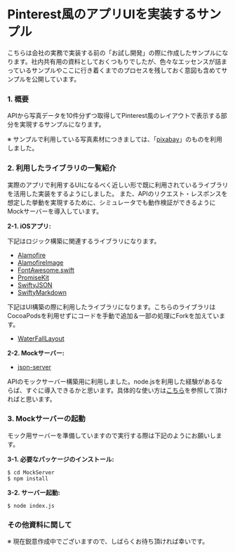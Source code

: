 # Pinterest風のアプリUIを実装するサンプル

こちらは会社の実務で実装する前の「お試し開発」の際に作成したサンプルになります。社内共有用の資料としておくつもりでしたが、色々なエッセンスが詰まっているサンプルやここに行き着くまでのプロセスを残しておく意図も含めてサンプルを公開しています。

### 1. 概要

APIから写真データを10件分ずつ取得してPinterest風のレイアウトで表示する部分を実現するサンプルになります。

※ サンプルで利用している写真素材につきましては、「[pixabay](https://pixabay.com/)」のものを利用しました。

### 2. 利用したライブラリの一覧紹介

実際のアプリで利用するUIになるべく近しい形で既に利用されているライブラリを活用した実装をするようにしました。
また、APIのリクエスト・レスポンスを想定した挙動を実現するために、シミュレータでも動作検証ができるようにMockサーバーを導入しています。

__2-1. iOSアプリ:__

下記はロジック構築に関連するライブラリになります。

- [Alamofire](https://github.com/Alamofire/Alamofire)
- [AlamofireImage](https://github.com/Alamofire/AlamofireImage)
- [FontAwesome.swift](https://github.com/thii/FontAwesome.swift)
- [PromiseKit](https://github.com/mxcl/PromiseKit)
- [SwiftyJSON](https://github.com/SwiftyJSON/SwiftyJSON)
- [SwiftyMarkdown](https://github.com/SimonFairbairn/SwiftyMarkdown)

下記はUI構築の際に利用したライブラリになります。こちらのライブラリはCocoaPodsを利用せずにコードを手動で追加＆一部の処理にForkを加えています。

- [WaterFallLayout](https://github.com/sgr-ksmt/WaterfallLayout)

__2-2. Mockサーバー:__

- [json-server](https://github.com/typicode/json-server)

APIのモックサーバー構築用に利用しました。node.jsを利用した経験があるならば、すぐに導入できるかと思います。具体的な使い方は[こちら](https://blog.eleven-labs.com/en/json-server/)を参照して頂ければと思います。

### 3. Mockサーバーの起動

モック用サーバーを準備していますので実行する際は下記のようにお願いします。

__3-1. 必要なパッケージのインストール:__

```
$ cd MockServer
$ npm install
```

__3-2. サーバー起動:__

```
$ node index.js
```

### その他資料に関して

※ 現在鋭意作成中でございますので、しばらくお待ち頂ければ幸いです。
